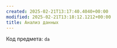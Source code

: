 ```yaml
---
created: 2025-02-21T13:17:40.4040+00:00
modified: 2025-02-21T13:18:12.1212+00:00
title: Анализ данных
---
```

Код предмета: `da`